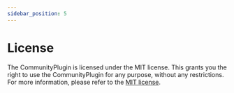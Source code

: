 ```yaml
---
sidebar_position: 5
---
```


# License

The CommunityPlugin is licensed under the MIT license. This grants you the right to use the CommunityPlugin for any purpose, without any restrictions. For more information, please refer to the [MIT license](https://opensource.org/licenses/MIT).